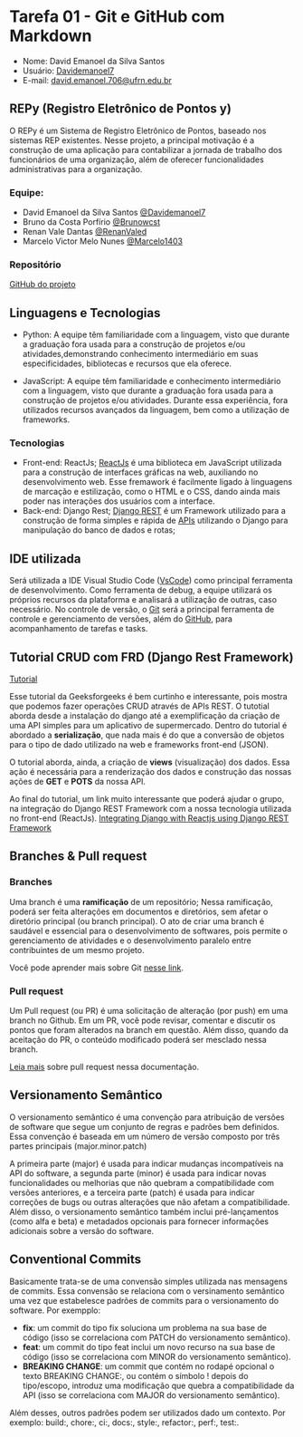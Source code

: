 # Tarefa 01 - Git e GitHub com Markdown
- Nome: David Emanoel da Silva Santos
- Usuário: [Davidemanoel7](github.com/Davidemanoel7)
- E-mail: david.emanoel.706@ufrn.edu.br


## REPy (Registro Eletrônico de Pontos y)

O REPy é um Sistema de Registro Eletrônico de Pontos, baseado nos sistemas REP existentes. Nesse projeto, a principal motivação é a construção de uma aplicação para contabilizar a jornada de trabalho dos funcionários de uma organização, além de oferecer funcionalidades administrativas para a organização.


### Equipe:

- David Emanoel da Silva Santos [@Davidemanoel7](https://github.com/Davidemanoel7)
- Bruno da Costa Porfírio [@Brunowcst](https://github.com/Brunowcst)
- Renan Vale Dantas [@RenanValed](https://github.com/RenanValed)
- Marcelo Victor Melo Nunes [@Marcelo1403](https://github.com/Marcelo1403)

### Repositório
[GitHub do projeto](https://github.com/Brunowcst/SistemasDeControleDePontos)

## Linguagens e Tecnologias

* Python: A equipe têm familiaridade com a linguagem, visto que durante a graduação fora usada para a construção de projetos e/ou atividades,demonstrando conhecimento intermediário em suas especificidades, bibliotecas e recursos que ela oferece.

* JavaScript: A equipe têm familiaridade e conhecimento intermediário com a linguagem, visto que durante a graduação fora usada para a construção de projetos e/ou atividades. Durante essa experiência, fora utilizados recursos avançados da linguagem, bem como a utilização de frameworks.

### Tecnologias

* Front-end: ReactJs;
    [ReactJs](https://legacy.reactjs.org/) é uma biblioteca em JavaScript utilizada para a construção de interfaces gráficas na web, auxiliando no desenvolvimento web. Esse fremawork é facilmente ligado à linguagens de marcação e estilização, como o HTML e o CSS, dando ainda mais poder nas interações dos usuários com a interface.
* Back-end: Django Rest;
    [Django REST](https://www.django-rest-framework.org/) é um Framework utilizado para a construção de forma simples e rápida de [APIs](https://aws.amazon.com/pt/what-is/api/) utilizando o Django para manipulação do banco de dados e rotas;

## IDE utilizada

Será utilizada a IDE Visual Studio Code ([VsCode](https://code.visualstudio.com/)) como principal ferramenta de desenvolvimento. Como ferramenta de debug, a equipe utilizará os próprios recursos da plataforma e analisará a utilização de outras, caso necessário. No controle de versão, o [Git](https://git-scm.com/) será a principal ferramenta de controle e gerenciamento de versões, além do [GitHub](https://github.com/), para acompanhamento de tarefas e tasks.

## Tutorial CRUD com FRD (Django Rest Framework)

[Tutorial](https://www.geeksforgeeks.org/django-rest-api-crud-with-drf/)

Esse tutorial da Geeksforgeeks é bem curtinho e interessante, pois mostra que podemos fazer operações CRUD através de APIs REST. O tutotial aborda desde a instalação do django até a exemplificação da criação de uma API simples para um aplicativo de supermercado. 
Dentro do tutorial é abordado a **serialização**, que nada mais é do que a conversão de objetos para o tipo de dado utilizado na web e frameworks front-end (JSON).

O tutorial aborda, ainda, a criação de **views** (visualização) dos dados. Essa ação é necessária para a renderização dos dados e construção das nossas ações de **GET** e **POTS** da nossa API.

Ao final do tutorial, um link muito interessante que poderá ajudar o grupo, na integração do Django REST Framework com a nossa tecnologia utilizada no front-end (ReactJs). [Integrating Django with Reactjs using Django REST Framework](https://www.geeksforgeeks.org/integrating-django-with-reactjs-using-django-rest-framework/?ref=rp)

## Branches & Pull request

### Branches
Uma branch é uma **ramificação** de um repositório; Nessa ramificação, poderá ser feita alterações em documentos e diretórios, sem afetar o diretório principal (ou branch principal). O ato de criar uma branch é saudável e essencial para o desenvolvimento de softwares, pois permite o gerenciamento de atividades e o desenvolvimento paralelo entre contribuintes de um mesmo projeto.

Você pode aprender mais sobre Git [nesse link](https://git-scm.com/docs/gittutorial).

### Pull request
Um Pull request (ou PR) é uma solicitação de alteração (por push) em uma branch no Github. Em um PR, você pode revisar, comentar e discutir os pontos que foram alterados na branch em questão. Além disso, quando da aceitação do PR, o conteúdo modificado poderá ser mesclado nessa branch.

[Leia mais](https://docs.github.com/pt/pull-requests/collaborating-with-pull-requests/proposing-changes-to-your-work-with-pull-requests/about-pull-requests?platform=linux) sobre pull request nessa documentação.

## Versionamento Semântico

O versionamento semântico é uma convenção para atribuição de versões de software que segue um conjunto de regras e padrões bem definidos. Essa convenção é baseada em um número de versão composto por três partes principais (major.minor.patch)

A primeira parte (major) é usada para indicar mudanças incompatíveis na API do software, a segunda parte (minor) é usada para indicar novas funcionalidades ou melhorias que não quebram a compatibilidade com versões anteriores, e a terceira parte (patch) é usada para indicar correções de bugs ou outras alterações que não afetam a compatibilidade. Além disso, o versionamento semântico também inclui pré-lançamentos (como alfa e beta) e metadados opcionais para fornecer informações adicionais sobre a versão do software.

## Conventional Commits
Basicamente trata-se de uma convensão simples utilizada nas mensagens de commits. Essa convensão se relaciona com o versinamento semântico uma vez que estabelesce padrões de commits para o versionamento do software. Por exempplo:
- **fix**: um commit do tipo fix soluciona um problema na sua base de código (isso se correlaciona com PATCH do versionamento semântico).
- **feat**: um commit do tipo feat inclui um novo recurso na sua base de código (isso se correlaciona com MINOR do versionamento semântico).
- **BREAKING CHANGE**: um commit que contém no rodapé opcional o texto BREAKING CHANGE:, ou contém o símbolo ! depois do tipo/escopo, introduz uma modificação que quebra a compatibilidade da API (isso se correlaciona com MAJOR do versionamento semântico).

Além desses, outros padrões podem ser utilizados dado um contexto. Por exemplo: build:, chore:, ci:, docs:, style:, refactor:, perf:, test:.
